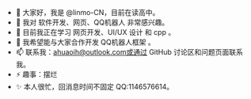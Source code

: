 - 👋 大家好，我是 @linmo-CN，目前在读高中。
- 👀 我对 软件开发、网页、QQ机器人 非常感兴趣。
- 🌱 目前我正在学习 网页开发、UI/UX 设计 和 cpp 。
- 💞️ 我希望能与大家合作开发 QQ机器人框架 。
- 📫 联系我：ahuaoih@outlook.com或通过 GitHub 讨论区和问题页面联系我。
- ⚡ 趣事：摆烂
- ✨ 本人很忙，回消息时间不固定 QQ:1146576614。
<!---  
linmo-CN/linmo-CN is a ✨ special ✨ repository because its `README.md` (this file) appears on your GitHub profile.
You can click the Preview link to take a look at your changes.
--->
